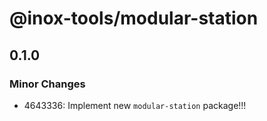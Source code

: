 # @inox-tools/modular-station

## 0.1.0

### Minor Changes

- 4643336: Implement new `modular-station` package!!!
